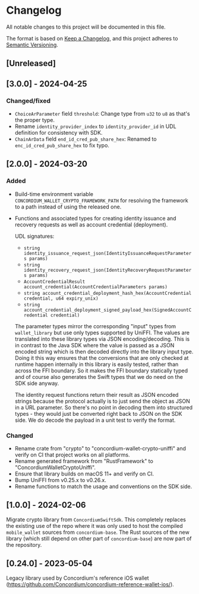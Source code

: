 # Changelog

All notable changes to this project will be documented in this file.

The format is based on [Keep a Changelog](https://keepachangelog.com/en/1.1.0/),
and this project adheres to [Semantic Versioning](https://semver.org/spec/v2.0.0.html).

## [Unreleased]

## [3.0.0] - 2024-04-25

### Changed/fixed

- `ChoiceArParameter` field `threshold`: Change type from `u32` to `u8` as that's the proper type.
- Rename `identity_provider_index` to `identity_provider_id` in UDL definition for consistency with SDK.
- `ChainArData` field `end_id_cred_pub_share_hex`: Renamed to `enc_id_cred_pub_share_hex` to fix typo.

## [2.0.0] - 2024-03-20

### Added

- Build-time environment variable `CONCORDIUM_WALLET_CRYPTO_FRAMEWORK_PATH`
  for resolving the framework to a path instead of using the released one.

- Functions and associated types for creating identity issuance and recovery requests as well as account credential (deployment).

  UDL signatures:
  
  - `string identity_issuance_request_json(IdentityIssuanceRequestParameters params)`
  - `string identity_recovery_request_json(IdentityRecoveryRequestParameters params)`
  - `AccountCredentialResult account_credential(AccountCredentialParameters params)`
  - `string account_credential_deployment_hash_hex(AccountCredential credential, u64 expiry_unix)`
  - `string account_credential_deployment_signed_payload_hex(SignedAccountCredential credential)`
  
  The parameter types mirror the corresponding "input" types from `wallet_library` but use only types supported by UniFFI.
  The values are translated into these library types via JSON encoding/decoding.
  This is in contrast to the Java SDK where the value is passed as a JSON encoded string
  which is then decoded directly into the library input type.
  Doing it this way ensures that the conversions that are only checked at runtime happen internally in this library is easily tested,
  rather than across the FFI boundary.
  So it makes the FFI boundary statically typed and of course also generates the Swift types that we do need on the SDK side anyway.
  
  The identity request functions return their result as JSON encoded strings
  because the protocol actually is to just send the object as JSON in a URL parameter.
  So there's no point in decoding them into structured types - they would just be converted right back to JSON on the SDK side.
  We do decode the payload in a unit test to verify the format.

### Changed

- Rename crate from "crypto" to "concordium-wallet-crypto-uniffi" and verify on CI that project works on all platforms.
- Rename generated framework from "RustFramework" to "ConcordiumWalletCryptoUniffi".
- Ensure that library builds on macOS 11+ and verify on CI.
- Bump UniFFI from v0.25.x to v0.26.x.
- Rename functions to match the usage and conventions on the SDK side.

## [1.0.0] - 2024-02-06

Migrate crypto library from `ConcordiumSwiftSdk`.
This completely replaces the existing use of the repo where it was only used to host the compiled `mobile_wallet` sources from `concordium-base`.
The Rust sources of the new library (which still depend on other part of `concordium-base`) are now part of the repository.

## [0.24.0] - 2023-05-04

Legacy library used by Concordium's reference iOS wallet (https://github.com/Concordium/concordium-reference-wallet-ios/).
